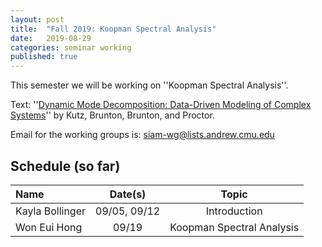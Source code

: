 ```yaml
---
layout: post
title:  "Fall 2019: Koopman Spectral Analysis"
date:   2019-08-29
categories: seminar working
published: true
---
```

This semester we will be working on ''Koopman Spectral Analysis''.

Text: ''[Dynamic Mode Decomposition: Data-Driven Modeling of Complex Systems](https://www.dmdbook.com)'' by Kutz, Brunton, Brunton, and Proctor.

Email for the working groups is: siam-wg@lists.andrew.cmu.edu

## Schedule (so far) ##

| Name				| Date(s)	| Topic					|
|:------------------------------|:-------------:|:-------------------------------------:|
| Kayla Bollinger		| 09/05, 09/12	| Introduction				|
| Won Eui Hong			| 09/19		| Koopman Spectral Analysis		|
